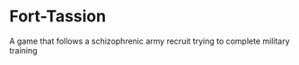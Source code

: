 # Fort-Tassion
A game that follows a schizophrenic army recruit trying to complete military training
